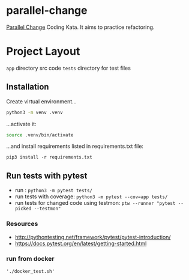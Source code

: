 # parallel-change

[Parallel Change](https://kata-log.rocks/parallel-change-kata) Coding Kata.
It aims to practice refactoring.

# Project Layout

`app` directory src code
`tests` directory for test files

## Installation

Create virtual environment...

```bash
python3 -m venv .venv
```

...activate it:

```bash
source .venv/bin/activate
```

...and install requirements listed in requirements.txt file:

```shell
pip3 install -r requirements.txt
```

## Run tests with pytest

- run : ```python3 -m pytest tests/```
- run tests with coverage: ```python3 -m pytest --cov=app tests/```
- run tests for changed code using
  testmon: ```ptw --runner "pytest --picked --testmon"```

### Resources

- <http://pythontesting.net/framework/pytest/pytest-introduction/>
- <https://docs.pytest.org/en/latest/getting-started.html>

### run from docker

```shell
'./docker_test.sh'
```
